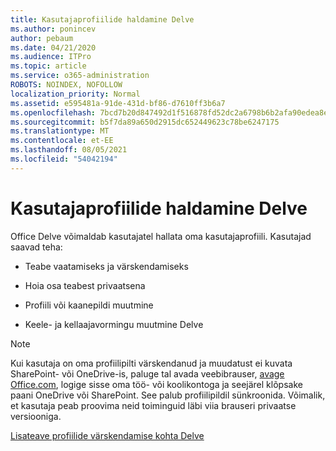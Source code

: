 ```yaml
---
title: Kasutajaprofiilide haldamine Delve
ms.author: ponincev
author: pebaum
ms.date: 04/21/2020
ms.audience: ITPro
ms.topic: article
ms.service: o365-administration
ROBOTS: NOINDEX, NOFOLLOW
localization_priority: Normal
ms.assetid: e595481a-91de-431d-bf86-d7610ff3b6a7
ms.openlocfilehash: 7bcd7b20d847492d1f516878fd52dc2a6798b6b2afa90edea8eb4e460834a4eb
ms.sourcegitcommit: b5f7da89a650d2915dc652449623c78be6247175
ms.translationtype: MT
ms.contentlocale: et-EE
ms.lasthandoff: 08/05/2021
ms.locfileid: "54042194"
---
```

# <a name="manage-user-profiles-in-delve"></a>Kasutajaprofiilide haldamine Delve

Office Delve võimaldab kasutajatel hallata oma kasutajaprofiili. Kasutajad saavad teha:
  
- Teabe vaatamiseks ja värskendamiseks
    
- Hoia osa teabest privaatsena
    
- Profiili või kaanepildi muutmine
    
- Keele- ja kellaajavormingu muutmine Delve
    
> [!NOTE]
> Kui kasutaja on oma profiilipilti värskendanud ja muudatust ei kuvata SharePoint- või OneDrive-is, paluge tal avada veebibrauser, [avage Office.com](https://www.office.com), logige sisse oma töö- või koolikontoga ja seejärel klõpsake paani OneDrive või SharePoint. See palub profiilipildil sünkroonida. Võimalik, et kasutaja peab proovima neid toiminguid läbi viia brauseri privaatse versiooniga. 
  
[Lisateave profiilide värskendamise kohta Delve](https://go.microsoft.com/fwlink/?linkid=735070)
  


